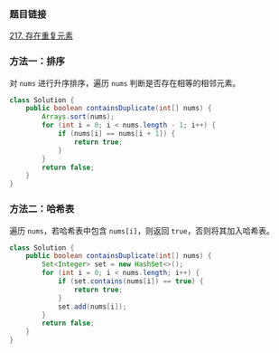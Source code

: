 ### 题目链接
[217. 存在重复元素](https://leetcode.cn/problems/contains-duplicate)

### 方法一：排序
对 `nums` 进行升序排序，遍历 `nums` 判断是否存在相等的相邻元素。

```Java
class Solution {
    public boolean containsDuplicate(int[] nums) {
        Arrays.sort(nums);
        for (int i = 0; i < nums.length - 1; i++) {
            if (nums[i] == nums[i + 1]) {
                return true;
            }
        }
        return false;
    }
}
```

### 方法二：哈希表
遍历 `nums`，若哈希表中包含 `nums[i]`，则返回 `true`，否则将其加入哈希表。

```Java
class Solution {
    public boolean containsDuplicate(int[] nums) {
        Set<Integer> set = new HashSet<>();
        for (int i = 0; i < nums.length; i++) {
            if (set.contains(nums[i]) == true) {
                return true;
            }
            set.add(nums[i]);
        }
        return false;
    }
}
```